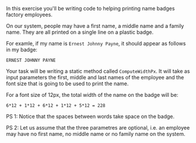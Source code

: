 In this exercise you'll be writing code to helping printing name
badges factory employees.

On our system, people may have a first name, a middle name and a
family name. They are all printed on a single line on a plastic badge.

For examle, if my name is `Ernest Johnny Payne`, it should appear as
follows in my badge:

```
ERNEST JOHNNY PAYNE
```

Your task will be writing a static method called `ComputeWidthPx`. It
will take as input parameters the first, middle and last names of the
employee and the font size that is going to be used to print the name.

For a font size of 12px, the total width of the name on the badge will
be:

```
6*12 + 1*12 + 6*12 + 1*12 + 5*12 = 228
```

PS 1: Notice that the spaces between words take space on the badge.

PS 2: Let us assume that the three parametres are optional, i.e. an
employee may have no first name, no middle name or no family name on
the system.
